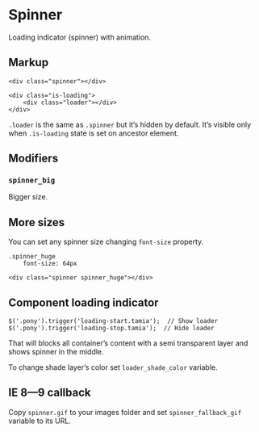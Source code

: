 # Spinner

Loading indicator (spinner) with animation.


## Markup

	<div class="spinner"></div>

	<div class="is-loading">
		<div class="loader"></div>
	</div>

`.loader` is the same as `.spinner` but it’s hidden by default. It’s visible only when `.is-loading` state is set on ancestor element.

## Modifiers

### `spinner_big`

Bigger size.


## More sizes

You can set any spinner size changing `font-size` property.

	.spinner_huge
		font-size: 64px

	<div class="spinner spinner_huge"></div>


## Component loading indicator

	$('.pony').trigger('loading-start.tamia');  // Show loader
	$('.pony').trigger('loading-stop.tamia');  // Hide loader

That will blocks all container’s content with a semi transparent layer and shows spinner in the middle.

To change shade layer’s color set `loader_shade_color` variable.


## IE 8—9 callback

Copy `spinner.gif` to your images folder and set `spinner_fallback_gif` variable to its URL.
